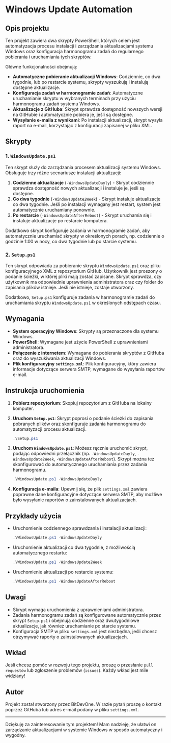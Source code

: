 # Windows Update Automation

## Opis projektu

Ten projekt zawiera dwa skrypty PowerShell, których celem jest automatyzacja procesu instalacji i zarządzania aktualizacjami systemu Windows oraz konfiguracja harmonogramu zadań do regularnego pobierania i uruchamiania tych skryptów.

Główne funkcjonalności obejmują:

- **Automatyczne pobieranie aktualizacji Windows**: Codziennie, co dwa tygodnie, lub po restarcie systemu, skrypty wyszukują i instalują dostępne aktualizacje.
- **Konfiguracja zadań w harmonogramie zadań**: Automatyczne uruchamianie skryptu w wybranych terminach przy użyciu harmonogramu zadań systemu Windows.
- **Aktualizacje z GitHuba**: Skrypt sprawdza dostępność nowszych wersji na GitHubie i automatycznie pobiera je, jeśli są dostępne.
- **Wysyłanie e-maila z wynikami**: Po instalacji aktualizacji, skrypt wysyła raport na e-mail, korzystając z konfiguracji zapisanej w pliku XML.

## Skrypty

### 1. `WindowsUpdate.ps1`

Ten skrypt służy do zarządzania procesem aktualizacji systemu Windows. Obsługuje trzy różne scenariusze instalacji aktualizacji:

1. **Codzienne aktualizacje** (`-WindowsUpdateDayly`) - Skrypt codziennie sprawdza dostępność nowych aktualizacji i instaluje je, jeśli są dostępne.
2. **Co dwa tygodnie** (`-WindowsUpdate2Week`) - Skrypt instaluje aktualizacje co dwa tygodnie. Jeśli po instalacji wymagany jest restart, system jest automatycznie uruchamiany ponownie.
3. **Po restarcie** (`-WindowsUpdateAfterReboot`) - Skrypt uruchamia się i instaluje aktualizacje po restarcie komputera.

Dodatkowo skrypt konfiguruje zadania w harmonogramie zadań, aby automatycznie uruchamiać skrypty w określonych porach, np. codziennie o godzinie 1:00 w nocy, co dwa tygodnie lub po starcie systemu.

### 2. `Setup.ps1`

Ten skrypt odpowiada za pobieranie skryptu `WindowsUpdate.ps1` oraz pliku konfiguracyjnego XML z repozytorium GitHub. Użytkownik jest proszony o podanie ścieżki, w której pliki mają zostać zapisane. Skrypt sprawdza, czy użytkownik ma odpowiednie uprawnienia administratora oraz czy folder do zapisania plików istnieje. Jeśli nie istnieje, zostaje utworzony.

Dodatkowo, `Setup.ps1` konfiguruje zadania w harmonogramie zadań do uruchamiania skryptu `WindowsUpdate.ps1` w określonych odstępach czasu.

## Wymagania

- **System operacyjny Windows**: Skrypty są przeznaczone dla systemu Windows.
- **PowerShell**: Wymagane jest użycie PowerShell z uprawnieniami administratora.
- **Połączenie z internetem**: Wymagane do pobierania skryptów z GitHuba oraz do wyszukiwania aktualizacji Windows.
- **Plik konfiguracyjny `settings.xml`**: Plik konfiguracyjny, który zawiera informacje dotyczące serwera SMTP, wymagane do wysyłania raportów e-mail.

## Instrukcja uruchomienia

1. **Pobierz repozytorium**: Skopiuj repozytorium z GitHuba na lokalny komputer.

2. **Uruchom `Setup.ps1`**: Skrypt poprosi o podanie ścieżki do zapisania pobranych plików oraz skonfiguruje zadania harmonogramu do automatyzacji procesu aktualizacji.

   ```powershell
   .\Setup.ps1
   ```

3. **Uruchom `WindowsUpdate.ps1`**: Możesz ręcznie uruchomić skrypt, podając odpowiedni przełącznik (np. `-WindowsUpdateDayly`, `-WindowsUpdate2Week`, `-WindowsUpdateAfterReboot`). Skrypt można też skonfigurować do automatycznego uruchamiania przez zadania harmonogramu.

   ```powershell
   .\WindowsUpdate.ps1 -WindowsUpdateDayly
   ```

4. **Konfiguracja e-maila**: Upewnij się, że plik `settings.xml` zawiera poprawne dane konfiguracyjne dotyczące serwera SMTP, aby możliwe było wysyłanie raportów o zainstalowanych aktualizacjach.

## Przykłady użycia

- Uruchomienie codziennego sprawdzania i instalacji aktualizacji:
  ```powershell
  .\WindowsUpdate.ps1 -WindowsUpdateDayly
  ```

- Uruchomienie aktualizacji co dwa tygodnie, z możliwością automatycznego restartu:
  ```powershell
  .\WindowsUpdate.ps1 -WindowsUpdate2Week
  ```

- Uruchomienie aktualizacji po restarcie systemu:
  ```powershell
  .\WindowsUpdate.ps1 -WindowsUpdateAfterReboot
  ```

## Uwagi

- Skrypt wymaga uruchomienia z uprawnieniami administratora.
- Zadania harmonogramu zadań są konfigurowane automatycznie przez skrypt `Setup.ps1` i obejmują codzienne oraz dwutygodniowe aktualizacje, jak również uruchamianie po starcie systemu.
- Konfiguracja SMTP w pliku `settings.xml` jest niezbędna, jeśli chcesz otrzymywać raporty o zainstalowanych aktualizacjach.


## Wkład

Jeśli chcesz pomóc w rozwoju tego projektu, proszę o przesłanie `pull requestów` lub zgłoszenie problemów (`issues`). Każdy wkład jest mile widziany!

## Autor

Projekt został stworzony przez BitDevOne. W razie pytań proszę o kontakt poprzez GitHuba lub adres e-mail podany w pliku `settings.xml`.

---
Dziękuję za zainteresowanie tym projektem! Mam nadzieję, że ułatwi on zarządzanie aktualizacjami w systemie Windows w sposób automatyczny i wygodny.